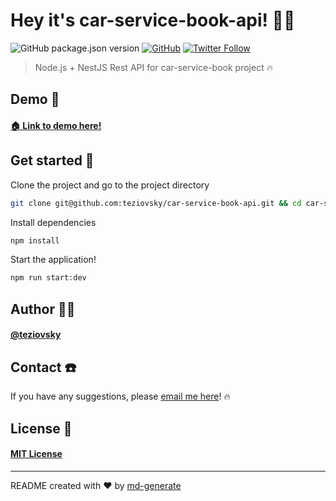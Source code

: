 # Hey it's car-service-book-api! 🖖🏼

![GitHub package.json version](https://img.shields.io/github/package-json/v/teziovsky/car-service-book-api) [![GitHub](https://img.shields.io/github/license/teziovsky/car-service-book-api)](https://choosealicense.com/licenses/mit/) [![Twitter Follow](https://img.shields.io/twitter/follow/teziovsky?style=social)](https://www.twitter.com/teziovsky)

> Node.js + NestJS Rest API for car-service-book project 🔥

## Demo 👀
#### [🏠 Link to demo here!](https://github.com/teziovsky/car-service-book-api/#readme)

## Get started 🏁

Clone the project and go to the project directory

```bash
git clone git@github.com:teziovsky/car-service-book-api.git && cd car-service-book-api
```

Install dependencies

```bash
npm install
```

Start the application!

```bash
npm run start:dev
```

## Author 🙎🏼‍

#### [@teziovsky](https://www.github.com/teziovsky)

## Contact ☎️

If you have any suggestions, please [email me here](mailto:jakub.soboczynski@icloud.com)! 🔥

## License 🧾

#### [MIT License](https://choosealicense.com/licenses/mit/)

---

README created with ❤️ by [md-generate](https://www.npmjs.com/package/md-generate)